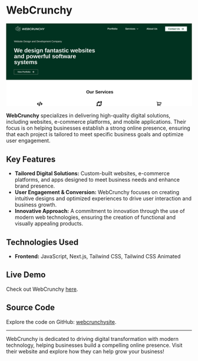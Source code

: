 # WebCrunchy

[![WebCrunchy Screenshot](https://github.com/munashex/webcrunchysite/blob/main/app/images/Screenshot%202024-11-11%2013.58.23.png)](https://webcrunchy.co.za/)

**WebCrunchy** specializes in delivering high-quality digital solutions, including websites, e-commerce platforms, and mobile applications. Their focus is on helping businesses establish a strong online presence, ensuring that each project is tailored to meet specific business goals and optimize user engagement.

## Key Features
- **Tailored Digital Solutions:** Custom-built websites, e-commerce platforms, and apps designed to meet business needs and enhance brand presence.
- **User Engagement & Conversion:** WebCrunchy focuses on creating intuitive designs and optimized experiences to drive user interaction and business growth.
- **Innovative Approach:** A commitment to innovation through the use of modern web technologies, ensuring the creation of functional and visually appealing products.

## Technologies Used
- **Frontend:** JavaScript, Next.js, Tailwind CSS, Tailwind CSS Animated

## Live Demo
Check out WebCrunchy [here](https://webcrunchy.co.za/).

## Source Code
Explore the code on GitHub: [webcrunchysite](https://github.com/munashex/webcrunchysite).

---

WebCrunchy is dedicated to driving digital transformation with modern technology, helping businesses build a compelling online presence. Visit their website and explore how they can help grow your business!
